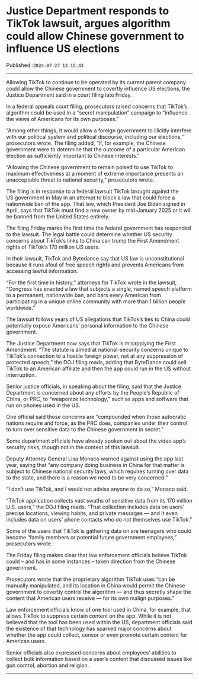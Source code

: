 # Justice Department responds to TikTok lawsuit, argues algorithm could allow Chinese government to influence US elections

Published :`2024-07-27 13:15:43`

---

Allowing TikTok to continue to be operated by its current parent company could allow the Chinese government to covertly influence US elections, the Justice Department said in a court filing late Friday.

In a federal appeals court filing, prosecutors raised concerns that TikTok’s algorithm could be used in a “secret manipulation” campaign to “influence the views of Americans for its own purposes.”

“Among other things, it would allow a foreign government to illicitly interfere with our political system and political discourse, including our elections,” prosecutors wrote. The filing added, “if, for example, the Chinese government were to determine that the outcome of a particular American election as sufficiently important to Chinese interests.”

“Allowing the Chinese government to remain poised to use TikTok to maximum effectiveness at a moment of extreme importance presents an unacceptable threat to national security,” prosecutors wrote.

The filing is in response to a federal lawsuit TikTok brought against the US government in May in an attempt to block a law that could force a nationwide ban of the app. That law, which President Joe Biden signed in April, says that TikTok must find a new owner by mid-January 2025 or it will be banned from the United States entirely.

The filing Friday marks the first time the federal government has responded to the lawsuit. The legal battle could determine whether US security concerns about TikTok’s links to China can trump the First Amendment rights of TikTok’s 170 million US users.

In their lawsuit, TikTok and Bytedance say that US law is unconstitutional because it runs afoul of free speech rights and prevents Americans from accessing lawful information.

“For the first time in history,” attorneys for TikTok wrote in the lawsuit, “Congress has enacted a law that subjects a single, named speech platform to a permanent, nationwide ban, and bars every American from participating in a unique online community with more than 1 billion people worldwide.”

The lawsuit follows years of US allegations that TikTok’s ties to China could potentially expose Americans’ personal information to the Chinese government.

The Justice Department now says that TikTok is misapplying the First Amendment. “The statute is aimed at national-security concerns unique to TikTok’s connection to a hostile foreign power, not at any suppression of protected speech,” the DOJ filing reads, adding that ByteDance could sell TikTok to an American affiliate and then the app could run in the US without interruption.

Senior justice officials, in speaking about the filing, said that the Justice Department is concerned about any efforts by the People’s Republic of China, or PRC, to “weaponize technology,” such as apps and software that run on phones used in the US.

One official said those concerns are “compounded when those autocratic nations require and force, as the PRC does, companies under their control to turn over sensitive data to the Chinese government in secret.”

Some department officials have already spoken out about the video app’s security risks, though not in the context of this lawsuit.

Deputy Attorney General Lisa Monaco warned against using the app last year, saying that “any company doing business in China for that matter is subject to Chinese national security laws, which requires turning over data to the state, and there is a reason we need to be very concerned.”

“I don’t use TikTok, and I would not advise anyone to do so,” Monaco said.

“TikTok application collects vast swaths of sensitive data from its 170 million U.S. users,” the DOJ filing reads. “That collection includes data on users’ precise locations, viewing habits, and private messages — and it even includes data on users’ phone contacts who do not themselves use TikTok.”

Some of the users that TikTok is gathering data on are teenagers who could become “family members or potential future government employees,” prosecutors wrote.

The Friday filing makes clear that law enforcement officials believe TikTok could – and has in some instances – taken direction from the Chinese government.

Prosecutors wrote that the proprietary algorithm TikTok uses “can be manually manipulated, and its location in China would permit the Chinese government to covertly control the algorithm — and thus secretly shape the content that American users receive — for its own malign purposes.”

Law enforcement officials know of one tool used in China, for example, that allows TikTok to suppress certain content on the app. While it is not believed that the tool has been used within the US, department officials said the existence of that technology has sparked major concerns about whether the app could collect, censor or even promote certain content for American users.

Senior officials also expressed concerns about employees’ abilities to collect bulk information based on a user’s content that discussed issues like gun control, abortion and religion.

---

